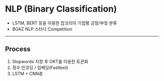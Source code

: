 # NLP (Binary Classification)
- LSTM, BERT 등을 이용한 잡코리아 기업평 긍정/부정 분류
- BOAZ NLP 스터디 Competition

---

## Process
1. Stopwords 지정 후 OKT를 이용한 토큰화
2. 정수 인코딩 / 임베딩(Fasttext)
3. LSTM + CNN층



